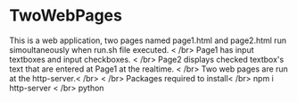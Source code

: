 # TwoWebPages

This is a web application, two pages named page1.html and page2.html run simoultaneously when run.sh file executed. < /br>
Page1 has input textboxes and input checkboxes. < /br>
Page2 displays checked textbox's text that are entered at Page1 at the realtime. < /br>
Two web pages are run at the http-server.< /br>
< /br>
Packages required to install< /br>
npm i http-server < /br>
python
